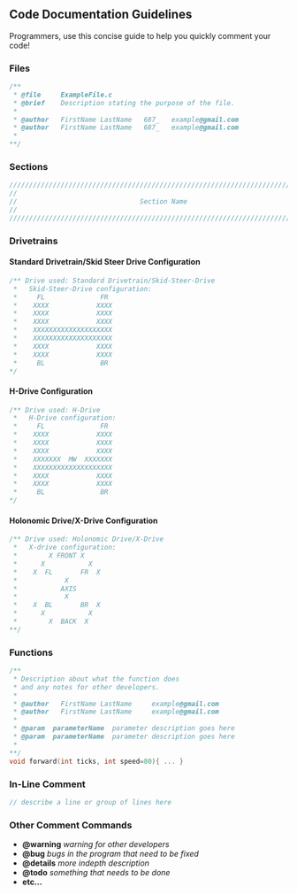 ## Code Documentation Guidelines

Programmers, use this concise guide to help you quickly comment your code!

### Files
```c
/**
 * @file     ExampleFile.c
 * @brief    Description stating the purpose of the file.
 *
 * @author   FirstName LastName   687_   example@gmail.com
 * @author   FirstName LastName   687_   example@gmail.com
 *
**/
```

### Sections
```c
/////////////////////////////////////////////////////////////////////////////////////////
//
//                               Section Name
//
/////////////////////////////////////////////////////////////////////////////////////////
```
### Drivetrains

#### Standard Drivetrain/Skid Steer Drive Configuration
```c
/** Drive used: Standard Drivetrain/Skid-Steer-Drive
 *   Skid-Steer-Drive configuration:
 *     FL              FR 
 *    XXXX            XXXX
 *    XXXX            XXXX
 *    XXXX            XXXX
 *    XXXXXXXXXXXXXXXXXXXX
 *    XXXXXXXXXXXXXXXXXXXX
 *    XXXX            XXXX
 *    XXXX            XXXX
 *     BL              BR 
*/
```

#### H-Drive Configuration
```c
/** Drive used: H-Drive
 *   H-Drive configuration:
 *     FL              FR 
 *    XXXX            XXXX
 *    XXXX            XXXX
 *    XXXX            XXXX
 *    XXXXXXX  MW  XXXXXXX
 *    XXXXXXXXXXXXXXXXXXXX
 *    XXXX            XXXX
 *    XXXX            XXXX
 *     BL              BR 
*/
```

#### Holonomic Drive/X-Drive Configuration
```c
/** Drive used: Holonomic Drive/X-Drive
 *   X-drive configuration:
 *        X FRONT X
 *      X           X
 *    X  FL       FR  X
 *            X
 *           AXIS
 *            X
 *    X  BL       BR  X
 *      X           X
 *        X  BACK  X
**/
```

### Functions
```c
/**
 * Description about what the function does
 * and any notes for other developers.
 *
 * @author   FirstName LastName     example@gmail.com
 * @author   FirstName LastName     example@gmail.com
 *
 * @param  parameterName  parameter description goes here
 * @param  parameterName  parameter description goes here
 *
**/
void forward(int ticks, int speed=80){ ... }
```

### In-Line Comment
```c
// describe a line or group of lines here
```

### Other Comment Commands

- **@warning** _warning for other developers_
- **@bug** _bugs in the program that need to be fixed_
- **@details** _more indepth description_
- **@todo** _something that needs to be done_
- **etc...**
